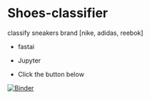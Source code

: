 # Shoes-classifier

classify sneakers brand [nike, adidas, reebok]

* fastai
* Jupyter

* Click the button below

[![Binder](https://mybinder.org/badge_logo.svg)](https://mybinder.org/v2/gh/freemjstudio/Shoes-classifier.git/master)
